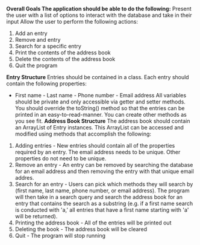 **Overall Goals
The application should be able to do the following:**
Present the user with a list of options to interact with the database and take in their input
Allow the user to perform the following actions:
1. Add an entry
2. Remove and entry
3. Search for a specific entry
4. Print the contents of the address book
5. Delete the contents of the address book
6. Quit the program

**Entry Structure**
Entries should be contained in a class. Each entry should contain the following properties: 
- First name - Last name - Phone number - Email address 
All variables should be private and only accessible via getter and setter methods.
You should override the toString() method so that the entries can be printed in an easy-to-read-manner.
You can create other methods as you see fit.
**Address Book Structure**
The address book should contain an ArrayList of Entry instances. This ArrayList can be accessed and modified using methods that accomplish the following:
1. Adding entries - New entries should contain all of the properties required by an entry. The email address needs to be unique. Other properties do not need to be unique.
2. Remove an entry - An entry can be removed by searching the database for an email address and then removing the entry with that unique email addres.
3. Search for an entry - Users can pick which methods they will search by (first name, last name, phone number, or email address). The program will then take in a search query and search the address book for an entry that contains the search as a substring (e.g. if a first name search is conducted with 'a,' all entries that have a first name starting with 'a' will be returned).
4. Printing the address book - All of the entries will be printed out
5. Deleting the book - The address book will be cleared
6. Quit - The program will stop running
